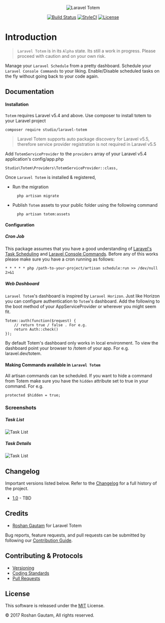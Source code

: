 <p align="center">
  <img src="https://github.com/codestudiollc/laravel-totem/blob/master/resources/assets/img/totem.png?raw=true" alt="Laravel Totem"/>
</p>
<p align="center">
<a href="https://travis-ci.org/codestudiollc/laravel-totem"><img src="https://travis-ci.org/codestudiollc/laravel-totem.svg" alt="Build Status"></a>
<a href="https://styleci.io/repos/99050894"><img src="https://styleci.io/repos/99050894/shield?branch=master" alt="StyleCI"></a>
<a href="https://packagist.org/packages/studio/laravel-totem"><img src="https://poser.pugx.org/studio/laravel-totem/license.svg" alt="License"></a>
</p>

# Introduction

> `Laravel Totem` is in its `Alpha` state. Its still a work in progress. Please proceed with caution and on your own risk.

Manage your `Laravel Schedule` from a pretty dashboard. Schedule your `Laravel Console Commands` to your liking. Enable/Disable scheduled tasks on the fly without going back to your code again.

## Documentation

#### Installation

`Totem` requires Laravel v5.4 and above. Use composer to install totem to your Laravel project
 
    composer require studio/laravel-totem

> Laravel Totem supports auto package discovery for Laravel v5.5, therefore service provider registration is not required in Laravel v5.5

Add `TotemServiceProvider` to the `providers` array of your Laravel v5.4 application's config/app.php

    Studio\Totem\Providers\TotemServiceProvider::class,

Once `Laravel Totem` is installed & registered, 

- Run the migration
    
        php artisan migrate
    
- Publish `Totem` assets to your public folder using the following command
    
        php artisan totem:assets

#### Configuration

##### Cron Job

This package assumes that you have a good understanding of [Laravel's Task Scheduling](https://laravel.com/docs/5.4/scheduling) and [Laravel Console Commands](https://laravel.com/docs/5.4/artisan#writing-commands). Before any of this works please make sure you have a cron running as follows:

    * * * * * php /path-to-your-project/artisan schedule:run >> /dev/null 2>&1

##### Web Dashboard 

`Laravel Totem`'s  dashboard is inspired by `Laravel Horizon`. Just like Horizon you can configure authentication to `Totem`'s dashboard. Add the following to the boot method of your AppServiceProvider or wherever you might seem fit.   

```
Totem::auth(function($request) {
    // return true / false . For e.g.
    return Auth::check()
});
```

By default Totem's dashboard only works in local environment. To view the dashboard point your browser to /totem of your app. For e.g. laravel.dev/totem.

#### Making Commands available in `Laravel Totem`

All artisan commands can be scheduled. If you want to hide a command from Totem make sure you have the `hidden` attribute set to true in your command. For e.g.

```
protected $hidden = true;
```

### Screenshots

##### Task List
<img src="https://github.com/codestudiollc/laravel-totem/blob/master/public/img/screenshots/tasks.png?raw=true" alt="Task List"/>

##### Task Details
<img src="https://github.com/codestudiollc/laravel-totem/blob/master/public/img/screenshots/task-details.png?raw=true" alt="Task List"/>
 
## Changelog

Important versions listed below. Refer to the [Changelog](CHANGELOG.md) for a full history of the project.

- [1.0](CHANGELOG.md) - TBD

## Credits

- [Roshan Gautam](https://twitter.com/@roshangautam) for Laravel Totem

Bug reports, feature requests, and pull requests can be submitted by following our [Contribution Guide](CONTRIBUTING.md).

## Contributing & Protocols

- [Versioning](CONTRIBUTING.md#versioning)
- [Coding Standards](CONTRIBUTING.md#coding-standards)
- [Pull Requests](CONTRIBUTING.md#pull-requests)

## License

This software is released under the [MIT](LICENSE) License.

 © 2017 Roshan Gautam, All rights reserved.
